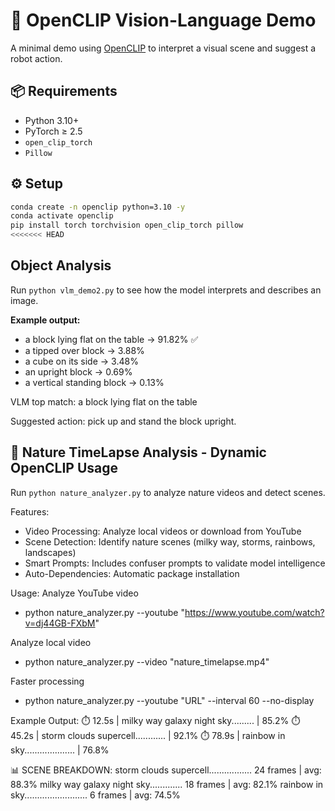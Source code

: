 # 🧠 OpenCLIP Vision-Language Demo

A minimal demo using [OpenCLIP](https://github.com/mlfoundations/open_clip) to interpret a visual scene and suggest a robot action.

## 📦 Requirements
- Python 3.10+
- PyTorch ≥ 2.5
- `open_clip_torch`
- `Pillow`

## ⚙️ Setup
```bash
conda create -n openclip python=3.10 -y
conda activate openclip
pip install torch torchvision open_clip_torch pillow
<<<<<<< HEAD
```

## Object Analysis
Run `python vlm_demo2.py` to see how the model interprets and describes an image.

**Example output:**
- a block lying flat on the table -> 91.82% ✅
- a tipped over block -> 3.88%
- a cube on its side -> 3.48%
- an upright block -> 0.69%
- a vertical standing block -> 0.13%


VLM top match: a block lying flat on the table  

Suggested action: pick up and stand the block upright.



## 🌄 Nature TimeLapse Analysis - Dynamic OpenCLIP Usage
Run `python nature_analyzer.py` to analyze nature videos and detect scenes.

Features:
- Video Processing: Analyze local videos or download from YouTube
- Scene Detection: Identify nature scenes (milky way, storms, rainbows, landscapes)
- Smart Prompts: Includes confuser prompts to validate model intelligence
- Auto-Dependencies: Automatic package installation


Usage: 
Analyze YouTube video
- python nature_analyzer.py --youtube "https://www.youtube.com/watch?v=dj44GB-FXbM"

Analyze local video  
- python nature_analyzer.py --video "nature_timelapse.mp4"

Faster processing
- python nature_analyzer.py --youtube "URL" --interval 60 --no-display


Example Output:
⏱️   12.5s | milky way galaxy night sky......... | 85.2%
⏱️   45.2s | storm clouds supercell............ | 92.1%
⏱️   78.9s | rainbow in sky.................... | 76.8%

📊 SCENE BREAKDOWN:
  storm clouds supercell................. 24 frames | avg: 88.3%
  milky way galaxy night sky............. 18 frames | avg: 82.1%
  rainbow in sky.........................  6 frames | avg: 74.5%

